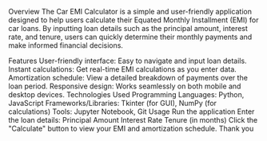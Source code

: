Overview
The Car EMI Calculator is a simple and user-friendly application designed to help users calculate their Equated Monthly Installment (EMI) for car loans. By inputting loan details such as the principal amount, interest rate, and tenure, users can quickly determine their monthly payments and make informed financial decisions.

Features
User-friendly interface: Easy to navigate and input loan details.
Instant calculations: Get real-time EMI calculations as you enter data.
Amortization schedule: View a detailed breakdown of payments over the loan period.
Responsive design: Works seamlessly on both mobile and desktop devices.
Technologies Used
Programming Languages: Python, JavaScript
Frameworks/Libraries: Tkinter (for GUI), NumPy (for calculations)
Tools: Jupyter Notebook, Git
Usage
Run the application
Enter the loan details:
Principal Amount
Interest Rate
Tenure (in months)
Click the "Calculate" button to view your EMI and amortization schedule.
Thank you
